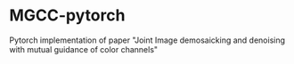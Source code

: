 # MGCC-pytorch
Pytorch implementation of paper "Joint Image demosaicking and denoising with mutual guidance of color channels"

